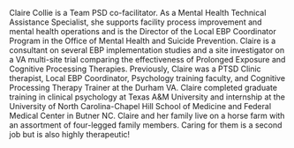 Claire Collie is a Team PSD co-facilitator.  As a Mental Health Technical Assistance Specialist, she supports facility process improvement and mental health operations and is the Director of the Local EBP Coordinator Program in the Office of Mental Health and Suicide Prevention.  Claire is a consultant on several EBP implementation studies and a site investigator on a VA multi-site trial comparing the effectiveness of Prolonged Exposure and Cognitive Processing Therapies.  Previously, Claire was a PTSD Clinic therapist, Local EBP Coordinator, Psychology training faculty, and Cognitive Processing Therapy Trainer at the Durham VA.  Claire completed graduate training in clinical psychology at Texas A&M University and internship at the University of North Carolina-Chapel Hill School of Medicine and Federal Medical Center in Butner NC.  Claire and her family live on a horse farm with an assortment of four-legged family members.  Caring for them is a second job but is also highly therapeutic!
